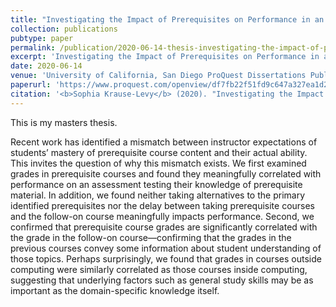 ```yaml
---
title: "Investigating the Impact of Prerequisites on Performance in an Advanced Data Structures Course"
collection: publications
pubtype: paper
permalink: /publication/2020-06-14-thesis-investigating-the-impact-of-prerequisite-performance
excerpt: 'Investigating the Impact of Prerequisites on Performance in an Advanced Data Structures Course'
date: 2020-06-14
venue: 'University of California, San Diego ProQuest Dissertations Publishing'
paperurl: 'https://www.proquest.com/openview/df7fb22f51fd9c647a327ea1d2f70150/'
citation: '<b>Sophia Krause-Levy</b> (2020). "Investigating the Impact of Prerequisites on Performance in an Advanced Data Structures Course." <i>University of California, San Diego ProQuest Dissertations Publishing</i>. <a href="https://www.proquest.com/openview/df7fb22f51fd9c647a327ea1d2f70150/" target="_blank">https://www.proquest.com/openview/df7fb22f51fd9c647a327ea1d2f70150/</a>'
---
```


This is my masters thesis.

Recent work has identified a mismatch between instructor expectations of students’ mastery of prerequisite course content and their actual ability. This invites the question of why this mismatch exists. We first examined grades in prerequisite courses and found they meaningfully correlated with performance on an assessment testing their knowledge of prerequisite material. In addition, we found neither taking alternatives to the primary identified prerequisites nor the delay between taking prerequisite courses and the follow-on course meaningfully impacts performance. Second, we confirmed that prerequisite course grades are significantly correlated with the grade in the follow-on course—confirming that the grades in the previous courses convey some information about student understanding of those topics. Perhaps surprisingly, we found that grades in courses outside computing were similarly correlated as those courses inside computing, suggesting that underlying factors such as general study skills may be as important as the domain-specific knowledge itself.